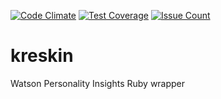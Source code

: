 [![Code Climate](https://codeclimate.com/repos/581760cdbe815c29e20045b5/badges/c73deabc9bfe6628467c/gpa.svg)](https://codeclimate.com/repos/581760cdbe815c29e20045b5/feed)
[![Test Coverage](https://codeclimate.com/repos/581760cdbe815c29e20045b5/badges/c73deabc9bfe6628467c/coverage.svg)](https://codeclimate.com/repos/581760cdbe815c29e20045b5/coverage)
[![Issue Count](https://codeclimate.com/repos/581760cdbe815c29e20045b5/badges/c73deabc9bfe6628467c/issue_count.svg)](https://codeclimate.com/repos/581760cdbe815c29e20045b5/feed)

# kreskin
Watson Personality Insights Ruby wrapper
